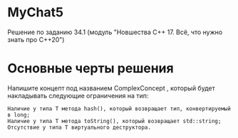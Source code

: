 # MyChat5
Решение по заданию 34.1 (модуль "Новшества C++ 17. Всё, что нужно знать про C++20")

# Основные черты решения 

Напишите концепт под названием ComplexConcept<T> , который будет накладывать следующие ограничения на тип:

	Наличие у типа T метода hash(), который возвращает тип, конвертируемый в long;
	Наличие у типа T метода toString(), который возвращает std::string;
	Отсутствие у типа T виртуального деструктора.
